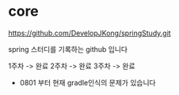 # core
https://github.com/DevelopJKong/springStudy.git

spring 스터디를 기록하는 github 입니다

1주차 -> 완료
2주차 -> 완료
3주차 -> 완료
  - 0801 부터 현재 gradle인식의 문제가 있습니다  
